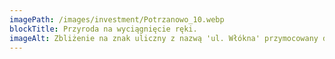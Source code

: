 ```yaml
---
imagePath: /images/investment/Potrzanowo_10.webp
blockTitle: Przyroda na wyciągnięcie ręki.
imageAlt: Zbliżenie na znak uliczny z nazwą 'ul. Włókna' przymocowany do słupa, który jest częściowo obrośnięty bluszczem. W tle widoczny jest gęsty, zielony las, co nadaje miejscu naturalny i spokojny charakter.
---
```

